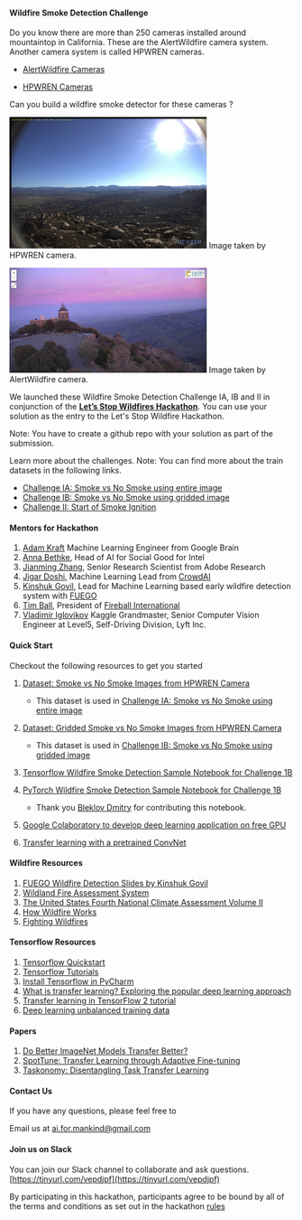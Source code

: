 #### Wildfire Smoke Detection Challenge
Do you know there are more than 250 cameras installed around mountaintop in California. These are the AlertWildfire camera system. Another camera system is called HPWREN cameras.

- [AlertWildfire Cameras](http://www.alertwildfire.org/southeastbay/index.html?v=518dd6a)

- [HPWREN Cameras](http://hpwren.ucsd.edu/cameras/I/wc-e-mobo-c.html)

Can you build a wildfire smoke detector for these cameras ? 

![Image from one of HPWREN camera](images/mountain_top.png) Image taken by HPWREN camera.


![Image from one of AlertWildfire camera](images/sunrise_view.png) Image taken by AlertWildfire camera.


We launched these Wildfire Smoke Detection Challenge IA, IB and II in conjunction of the **[Let’s Stop Wildfires Hackathon](https://github.com/aiformankind/lets-stop-wildfires-hackathon)**. 
You can use your solution as the entry to the Let's Stop Wildfire Hackathon. 

Note: You have to create a github repo with your solution as part of the submission.

Learn more about the challenges. Note: You can find more about the train datasets in the following links.
- [Challenge IA: Smoke vs No Smoke using entire image](wildfire_smoke_challenge_1A.md)
- [Challenge IB: Smoke vs No Smoke using gridded image](wildfire_smoke_challenge_1B.md)
- [Challenge II: Start of Smoke Ignition](wildfire_smoke_challenge_2.md)

#### Mentors for Hackathon
1. [Adam Kraft](https://www.linkedin.com/in/adam-kraft-7555b534/) Machine Learning Engineer from Google Brain
2. [Anna Bethke](https://www.linkedin.com/in/annabethke/), Head of AI for Social Good for Intel
3. [Jianming Zhang](https://www.linkedin.com/in/jianming-zhang-60762227/), Senior Research Scientist from Adobe Research
4. [Jigar Doshi](https://www.linkedin.com/in/jigarkdoshi/), Machine Learning Lead from [CrowdAI](https://crowdai.com/)
5. [Kinshuk Govil](https://www.linkedin.com/in/kinshuk-govil-0080522/), Lead for Machine Learning based early wildfire detection system with [FUEGO](https://fuego.ssl.berkeley.edu/what-is-fuego/)
6. [Tim Ball](https://www.linkedin.com/in/tim-ball-1832a824/), President of [Fireball International](http://www.fireballit.com/)
7. [Vladimir Iglovikov](https://www.linkedin.com/in/iglovikov/) Kaggle Grandmaster, Senior Computer Vision Engineer at Level5, Self-Driving Division, Lyft Inc.



#### Quick Start
Checkout the following resources to get you started

1. [Dataset: Smoke vs No Smoke Images from HPWREN Camera](https://www.dropbox.com/s/ghfhjtoh1z59xeb/wildfire_smoke_data.tar)

    - This dataset is used in [Challenge IA: Smoke vs No Smoke using entire image](wildfire_smoke_challenge_1A.md)

2. [Dataset: Gridded Smoke vs No Smoke Images from HPWREN Camera](https://www.dropbox.com/s/5rue8c28iidvlvh/grid_smoke_version.tar)

    - This dataset is used in [Challenge IB: Smoke vs No Smoke using gridded image](wildfire_smoke_challenge_1B.md)

3. [Tensorflow Wildfire Smoke Detection Sample Notebook for Challenge 1B](Challenge_1B_WildfireSmokeImageClassifierForDemo.ipynb)

4. [PyTorch Wildfire Smoke Detection Sample Notebook for Challenge 1B](Challenge_1B_WildfireSmokeImageClassifierForDemo_Pytorch.ipynb)  

    - Thank you [Bleklov Dmitry](https://github.com/Bekovmi) for contributing this notebook.

5. [Google Colaboratory to develop deep learning application on free GPU](https://colab.research.google.com)

6. [Transfer learning with a pretrained ConvNet](https://www.tensorflow.org/tutorials/images/transfer_learning)

#### Wildfire Resources
1. [FUEGO Wildfire Detection Slides by Kinshuk Govil](https://tinyurl.com/rbrn4oq)
2. [Wildland Fire Assessment System](http://www.wfas.net/)
3. [The United States Fourth National Climate Assessment Volume II](https://nca2018.globalchange.gov/downloads/NCA4_Report-in-Brief.pdf)
4. [How Wildfire Works](https://science.howstuffworks.com/nature/natural-disasters/wildfire.htm/printable)
5. [Fighting Wildfires](https://mentalfloss.com/article/57094/10-strategies-fighting-wildfires)


#### Tensorflow Resources
1. [Tensorflow Quickstart](https://www.tensorflow.org/tutorials/quickstart/beginner)
2. [Tensorflow Tutorials](https://www.tensorflow.org/tutorials)
3. [Install Tensorflow in PyCharm](https://youtu.be/vEXCMOuPB3c)
4. [What is transfer learning? Exploring the popular deep learning approach](https://builtin.com/data-science/transfer-learning) 
5. [Transfer learning in TensorFlow 2 tutorial](https://adventuresinmachinelearning.com/transfer-learning-tensorflow-2/)
6. [Deep learning unbalanced training data](https://towardsdatascience.com/deep-learning-unbalanced-training-data-solve-it-like-this-6c528e9efea6)

#### Papers
1. [Do Better ImageNet Models Transfer Better?](https://www.zpascal.net/cvpr2019/Kornblith_Do_Better_ImageNet_Models_Transfer_Better_CVPR_2019_paper.pdf)
2. [SpotTune: Transfer Learning through Adaptive Fine-tuning](http://openaccess.thecvf.com/content_CVPR_2019/papers/Guo_SpotTune_Transfer_Learning_Through_Adaptive_Fine-Tuning_CVPR_2019_paper.pdf)
3. [Taskonomy: Disentangling Task Transfer Learning](http://openaccess.thecvf.com/content_cvpr_2018/papers/Zamir_Taskonomy_Disentangling_Task_CVPR_2018_paper.pdf)

#### Contact Us
If you have any questions, please feel free to

Email us at [ai.for.mankind@gmail.com](ai.for.mankind@gmail.com)

#### Join us on Slack  

You can join our Slack channel to collaborate and ask questions. [https://tinyurl.com/vepdjpf](https://tinyurl.com/vepdjpf)

By participating in this hackathon, participants agree to be bound by all of the terms and conditions as set out in the hackathon [rules](README.md)




